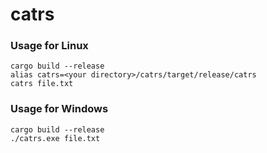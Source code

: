 # catrs
### Usage for Linux
`cargo build --release`<br>
`alias catrs=<your directory>/catrs/target/release/catrs`<br>
`catrs file.txt`

### Usage for Windows
`cargo build --release`<br>
`./catrs.exe file.txt`
